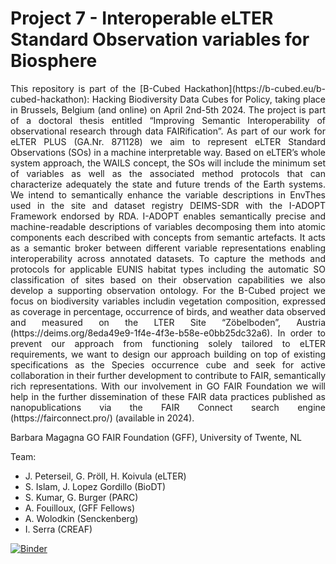# Project 7 - Interoperable eLTER Standard Observation variables for Biosphere
<div align="justify">This repository is part of the [B-Cubed Hackathon](https://b-cubed.eu/b-cubed-hackathon): Hacking Biodiversity Data Cubes for Policy, taking place in Brussels, Belgium (and online) on April 2nd-5th 2024.
The project is part of a doctoral thesis entitled “Improving Semantic Interoperability of observational research through data FAIRification”. As part of our work for eLTER PLUS (GA.Nr. 871128) we aim to represent eLTER Standard Observations (SOs) in a machine interpretable way. Based on eLTER’s whole system approach, the WAILS concept, the SOs will include the minimum set of variables as well as the associated method protocols that can characterize adequately the state and future trends of the Earth systems. 
We intend to semantically enhance the variable descriptions in EnvThes used in the site and dataset registry DEIMS-SDR with the I-ADOPT Framework endorsed by RDA. I-ADOPT enables semantically precise and machine-readable descriptions of variables decomposing them into atomic components each described with concepts from semantic artefacts. It acts as a semantic broker between different variable representations enabling interoperability across annotated datasets. To capture the methods and protocols for applicable EUNIS habitat types including the automatic SO classification of sites based on their observation capabilities we also develop a supporting observation ontology. For the B-Cubed project we focus on biodiversity variables includin vegetation composition, expressed as coverage in percentage, occurrence of birds, and weather data observed and measured on the LTER Site “Zöbelboden”, Austria (https://deims.org/8eda49e9-1f4e-4f3e-b58e-e0bb25dc32a6). In order to prevent our approach from functioning solely tailored to eLTER requirements, we want to design our approach building on top of existing specifications as the Species occurrence cube and seek for active collaboration in their further development to contribute to FAIR, semantically rich representations. With our involvement in GO FAIR Foundation we will help in the further dissemination of these FAIR data practices published as nanopublications via the FAIR Connect search engine (https://fairconnect.pro/) (available in 2024).</div>

Barbara Magagna
GO FAIR Foundation (GFF), University of Twente, NL

Team:
-   J. Peterseil, G. Pröll, H. Koivula (eLTER)
-   S. Islam, J. Lopez Gordillo (BioDT)
-   S. Kumar, G. Burger (PARC)
-   A. Fouilloux, (GFF Fellows)
-   A. Wolodkin (Senckenberg)
-   I. Serra (CREAF)

[![Binder](https://mybinder.org/badge_logo.svg)](https://mybinder.org/v2/gh/b-cubed-eu/hackathon-project-7/HEAD)
